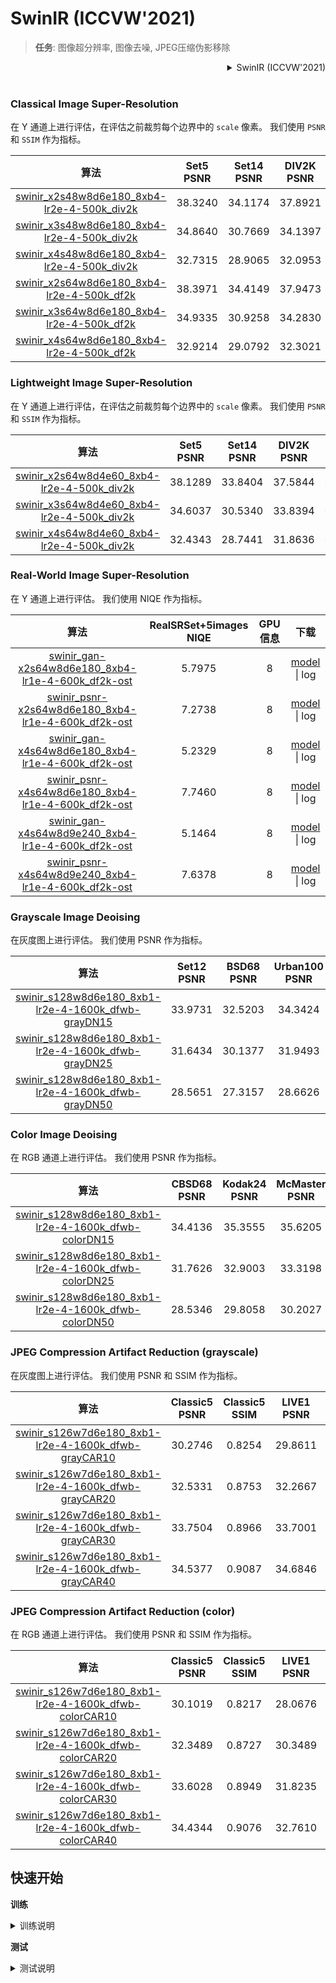 # SwinIR (ICCVW'2021)

> **任务**: 图像超分辨率, 图像去噪, JPEG压缩伪影移除

<!-- [ALGORITHM] -->

<details>
<summary align="right">SwinIR (ICCVW'2021)</summary>

```bibtex
@inproceedings{liang2021swinir,
  title={Swinir: Image restoration using swin transformer},
  author={Liang, Jingyun and Cao, Jiezhang and Sun, Guolei and Zhang, Kai and Van Gool, Luc and Timofte, Radu},
  booktitle={Proceedings of the IEEE/CVF International Conference on Computer Vision},
  pages={1833--1844},
  year={2021}
}
```

</details>

<br/>

### **Classical Image Super-Resolution**

在 Y 通道上进行评估，在评估之前裁剪每个边界中的 `scale` 像素。
我们使用 `PSNR` 和 `SSIM` 作为指标。

|                                算法                                 | Set5 PSNR | Set14 PSNR | DIV2K PSNR | Set5 SSIM | Set14 SSIM | DIV2K SSIM | GPU 信息 |                                下载                                 |
| :-----------------------------------------------------------------: | :-------: | :--------: | :--------: | :-------: | :--------: | :--------: | :------: | :-----------------------------------------------------------------: |
| [swinir_x2s48w8d6e180_8xb4-lr2e-4-500k_div2k](./swinir_x2s48w8d6e180_8xb4-lr2e-4-500k_div2k.py) |  38.3240  |  34.1174   |  37.8921   |  0.9626   |   0.9230   |   0.9481   |    8     | [model](https://download.openmmlab.com/mmediting/swinir/swinir_x2s48w8d6e180_8xb4-lr2e-4-500k_div2k-ed2d419e.pth) \| log |
| [swinir_x3s48w8d6e180_8xb4-lr2e-4-500k_div2k](./swinir_x3s48w8d6e180_8xb4-lr2e-4-500k_div2k.py) |  34.8640  |  30.7669   |  34.1397   |  0.9317   |   0.8508   |   0.8917   |    8     | [model](https://download.openmmlab.com/mmediting/swinir/swinir_x3s48w8d6e180_8xb4-lr2e-4-500k_div2k-926950f1.pth) \| log |
| [swinir_x4s48w8d6e180_8xb4-lr2e-4-500k_div2k](./swinir_x4s48w8d6e180_8xb4-lr2e-4-500k_div2k.py) |  32.7315  |  28.9065   |  32.0953   |  0.9029   |   0.7915   |   0.8418   |    8     | [model](https://download.openmmlab.com/mmediting/swinir/swinir_x4s48w8d6e180_8xb4-lr2e-4-500k_div2k-88e4903d.pth) \| log |
| [swinir_x2s64w8d6e180_8xb4-lr2e-4-500k_df2k](./swinir_x2s64w8d6e180_8xb4-lr2e-4-500k_df2k.py) |  38.3971  |  34.4149   |  37.9473   |  0.9629   |   0.9252   |   0.9488   |    8     | [model](https://download.openmmlab.com/mmediting/swinir/swinir_x2s64w8d6e180_8xb4-lr2e-4-500k_df2k-69e15fb6.pth) \| log |
| [swinir_x3s64w8d6e180_8xb4-lr2e-4-500k_df2k](./swinir_x3s64w8d6e180_8xb4-lr2e-4-500k_df2k.py) |  34.9335  |  30.9258   |  34.2830   |  0.9323   |   0.8540   |   0.8939   |    8     | [model](https://download.openmmlab.com/mmediting/swinir/swinir_x3s64w8d6e180_8xb4-lr2e-4-500k_df2k-d6982f7b.pth) \| log |
| [swinir_x4s64w8d6e180_8xb4-lr2e-4-500k_df2k](./swinir_x4s64w8d6e180_8xb4-lr2e-4-500k_df2k.py) |  32.9214  |  29.0792   |  32.3021   |  0.9053   |   0.7953   |   0.8451   |    8     | [model](https://download.openmmlab.com/mmediting/swinir/swinir_x4s64w8d6e180_8xb4-lr2e-4-500k_df2k-0502d775.pth) \| log |

### **Lightweight Image Super-Resolution**

在 Y 通道上进行评估，在评估之前裁剪每个边界中的 `scale` 像素。
我们使用 `PSNR` 和 `SSIM` 作为指标。

|                                算法                                 | Set5 PSNR | Set14 PSNR | DIV2K PSNR | Set5 SSIM | Set14 SSIM | DIV2K SSIM | GPU 信息 |                                下载                                 |
| :-----------------------------------------------------------------: | :-------: | :--------: | :--------: | :-------: | :--------: | :--------: | :------: | :-----------------------------------------------------------------: |
| [swinir_x2s64w8d4e60_8xb4-lr2e-4-500k_div2k](./swinir_x2s64w8d4e60_8xb4-lr2e-4-500k_div2k.py) |  38.1289  |  33.8404   |  37.5844   |  0.9617   |   0.9207   |   0.9459   |    8     | [model](https://download.openmmlab.com/mmediting/swinir/swinir_x2s64w8d4e60_8xb4-lr2e-4-500k_div2k-131d3f64.pth) \| log |
| [swinir_x3s64w8d4e60_8xb4-lr2e-4-500k_div2k](./swinir_x3s64w8d4e60_8xb4-lr2e-4-500k_div2k.py) |  34.6037  |  30.5340   |  33.8394   |  0.9293   |   0.8468   |   0.8867   |    8     | [model](https://download.openmmlab.com/mmediting/swinir/swinir_x3s64w8d4e60_8xb4-lr2e-4-500k_div2k-309cb239.pth) \| log |
| [swinir_x4s64w8d4e60_8xb4-lr2e-4-500k_div2k](./swinir_x4s64w8d4e60_8xb4-lr2e-4-500k_div2k.py) |  32.4343  |  28.7441   |  31.8636   |  0.8984   |   0.7861   |   0.8353   |    8     | [model](https://download.openmmlab.com/mmediting/swinir/swinir_x4s64w8d4e60_8xb4-lr2e-4-500k_div2k-d6622d03.pth) \| log |

### **Real-World Image Super-Resolution**

在 Y 通道上进行评估。
我们使用 NIQE 作为指标。

|                                         算法                                          | RealSRSet+5images NIQE | GPU 信息 |                                         下载                                          |
| :-----------------------------------------------------------------------------------: | :--------------------: | :------: | :-----------------------------------------------------------------------------------: |
| [swinir_gan-x2s64w8d6e180_8xb4-lr1e-4-600k_df2k-ost](./swinir_gan-x2s64w8d6e180_8xb4-lr1e-4-600k_df2k-ost.py) |         5.7975         |    8     | [model](https://download.openmmlab.com/mmediting/swinir/swinir_gan-x2s64w8d6e180_8xb4-lr1e-4-600k_df2k-os-c6425057.pth) \| log |
| [swinir_psnr-x2s64w8d6e180_8xb4-lr1e-4-600k_df2k-ost](./swinir_psnr-x2s64w8d6e180_8xb4-lr1e-4-600k_df2k-ost.py) |         7.2738         |    8     | [model](https://download.openmmlab.com/mmediting/swinir/swinir_psnr-x2s64w8d6e180_8xb4-lr1e-4-600k_df2k-os-6f0c425f.pth) \| log |
| [swinir_gan-x4s64w8d6e180_8xb4-lr1e-4-600k_df2k-ost](./swinir_gan-x4s64w8d6e180_8xb4-lr1e-4-600k_df2k-ost.py) |         5.2329         |    8     | [model](https://download.openmmlab.com/mmediting/swinir/swinir_gan-x4s64w8d6e180_8xb4-lr1e-4-600k_df2k-os-36960d18.pth) \| log |
| [swinir_psnr-x4s64w8d6e180_8xb4-lr1e-4-600k_df2k-ost](./swinir_psnr-x4s64w8d6e180_8xb4-lr1e-4-600k_df2k-ost.py) |         7.7460         |    8     | [model](https://download.openmmlab.com/mmediting/swinir/swinir_psnr-x4s64w8d6e180_8xb4-lr1e-4-600k_df2k-os-a016a72f.pth) \| log |
| [swinir_gan-x4s64w8d9e240_8xb4-lr1e-4-600k_df2k-ost](./swinir_gan-x4s64w8d9e240_8xb4-lr1e-4-600k_df2k-ost.py) |         5.1464         |    8     | [model](https://download.openmmlab.com/mmediting/swinir/swinir_gan-x4s64w8d9e240_8xb4-lr1e-4-600k_df2k-os-9f1599b5.pth) \| log |
| [swinir_psnr-x4s64w8d9e240_8xb4-lr1e-4-600k_df2k-ost](./swinir_psnr-x4s64w8d9e240_8xb4-lr1e-4-600k_df2k-ost.py) |         7.6378         |    8     | [model](https://download.openmmlab.com/mmediting/swinir/swinir_psnr-x4s64w8d9e240_8xb4-lr1e-4-600k_df2k-os-25f1722a.pth) \| log |

### **Grayscale Image Deoising**

在灰度图上进行评估。
我们使用 PSNR 作为指标。

|                                      算法                                       | Set12 PSNR | BSD68 PSNR | Urban100 PSNR | GPU 信息 |                                       下载                                       |
| :-----------------------------------------------------------------------------: | :--------: | :--------: | :-----------: | :------: | :------------------------------------------------------------------------------: |
| [swinir_s128w8d6e180_8xb1-lr2e-4-1600k_dfwb-grayDN15](./swinir_s128w8d6e180_8xb1-lr2e-4-1600k_dfwb-grayDN15.py) |  33.9731   |  32.5203   |    34.3424    |    8     | [model](https://download.openmmlab.com/mmediting/swinir/swinir_s128w8d6e180_8xb1-lr2e-4-1600k_dfwb-grayDN15-6782691b.pth) \| log |
| [swinir_s128w8d6e180_8xb1-lr2e-4-1600k_dfwb-grayDN25](./swinir_s128w8d6e180_8xb1-lr2e-4-1600k_dfwb-grayDN25.py) |  31.6434   |  30.1377   |    31.9493    |    8     | [model](https://download.openmmlab.com/mmediting/swinir/swinir_s128w8d6e180_8xb1-lr2e-4-1600k_dfwb-grayDN25-d0d8d4da.pth) \| log |
| [swinir_s128w8d6e180_8xb1-lr2e-4-1600k_dfwb-grayDN50](./swinir_s128w8d6e180_8xb1-lr2e-4-1600k_dfwb-grayDN50.py) |  28.5651   |  27.3157   |    28.6626    |    8     | [model](https://download.openmmlab.com/mmediting/swinir/swinir_s128w8d6e180_8xb1-lr2e-4-1600k_dfwb-grayDN50-54c9968a.pth) \| log |

### **Color Image Deoising**

在 RGB 通道上进行评估。
我们使用 PSNR 作为指标。

|                                  算法                                   | CBSD68 PSNR | Kodak24 PSNR | McMaster PSNR | Urban100 PSNR | GPU 信息 |                                   下载                                   |
| :---------------------------------------------------------------------: | :---------: | :----------: | :-----------: | :-----------: | :------: | :----------------------------------------------------------------------: |
| [swinir_s128w8d6e180_8xb1-lr2e-4-1600k_dfwb-colorDN15](./swinir_s128w8d6e180_8xb1-lr2e-4-1600k_dfwb-colorDN15.py) |   34.4136   |   35.3555    |    35.6205    |    35.1836    |    8     | [model](https://download.openmmlab.com/mmediting/swinir/swinir_s128w8d6e180_8xb1-lr2e-4-1600k_dfwb-colorDN15-c74a2cee.pth) \| log |
| [swinir_s128w8d6e180_8xb1-lr2e-4-1600k_dfwb-colorDN25](./swinir_s128w8d6e180_8xb1-lr2e-4-1600k_dfwb-colorDN25.py) |   31.7626   |   32.9003    |    33.3198    |    32.9458    |    8     | [model](https://download.openmmlab.com/mmediting/swinir/swinir_s128w8d6e180_8xb1-lr2e-4-1600k_dfwb-colorDN25-df2b1c0c.pth) \| log |
| [swinir_s128w8d6e180_8xb1-lr2e-4-1600k_dfwb-colorDN50](./swinir_s128w8d6e180_8xb1-lr2e-4-1600k_dfwb-colorDN50.py) |   28.5346   |   29.8058    |    30.2027    |    29.8832    |    8     | [model](https://download.openmmlab.com/mmediting/swinir/swinir_s128w8d6e180_8xb1-lr2e-4-1600k_dfwb-colorDN50-e369874c.pth) \| log |

### **JPEG Compression Artifact Reduction (grayscale)**

在灰度图上进行评估。
我们使用 PSNR 和 SSIM 作为指标。

|                                   算法                                    | Classic5 PSNR | Classic5 SSIM | LIVE1 PSNR | LIVE1 SSIM | GPU 信息 |                                   下载                                    |
| :-----------------------------------------------------------------------: | :-----------: | :-----------: | :--------: | :--------: | :------: | :-----------------------------------------------------------------------: |
| [swinir_s126w7d6e180_8xb1-lr2e-4-1600k_dfwb-grayCAR10](./swinir_s126w7d6e180_8xb1-lr2e-4-1600k_dfwb-grayCAR10.py) |    30.2746    |    0.8254     |  29.8611   |   0.8292   |    8     | [model](https://download.openmmlab.com/mmediting/swinir/swinir_s126w7d6e180_8xb1-lr2e-4-1600k_dfwb-grayCAR10-da93c8e9.pth) \| log |
| [swinir_s126w7d6e180_8xb1-lr2e-4-1600k_dfwb-grayCAR20](./swinir_s126w7d6e180_8xb1-lr2e-4-1600k_dfwb-grayCAR20.py) |    32.5331    |    0.8753     |  32.2667   |   0.8914   |    8     | [model](https://download.openmmlab.com/mmediting/swinir/swinir_s126w7d6e180_8xb1-lr2e-4-1600k_dfwb-grayCAR20-d47367b1.pth) \| log |
| [swinir_s126w7d6e180_8xb1-lr2e-4-1600k_dfwb-grayCAR30](./swinir_s126w7d6e180_8xb1-lr2e-4-1600k_dfwb-grayCAR30.py) |    33.7504    |    0.8966     |  33.7001   |   0.9179   |    8     | [model](https://download.openmmlab.com/mmediting/swinir/swinir_s126w7d6e180_8xb1-lr2e-4-1600k_dfwb-grayCAR30-52c083cf.pth) \| log |
| [swinir_s126w7d6e180_8xb1-lr2e-4-1600k_dfwb-grayCAR40](./swinir_s126w7d6e180_8xb1-lr2e-4-1600k_dfwb-grayCAR40.py) |    34.5377    |    0.9087     |  34.6846   |   0.9322   |    8     | [model](https://download.openmmlab.com/mmediting/swinir/swinir_s126w7d6e180_8xb1-lr2e-4-1600k_dfwb-grayCAR40-803e8d9b.pth) \| log |

### **JPEG Compression Artifact Reduction (color)**

在 RGB 通道上进行评估。
我们使用 PSNR 和 SSIM 作为指标。

|                                   算法                                    | Classic5 PSNR | Classic5 SSIM | LIVE1 PSNR | LIVE1 SSIM | GPU 信息 |                                   下载                                    |
| :-----------------------------------------------------------------------: | :-----------: | :-----------: | :--------: | :--------: | :------: | :-----------------------------------------------------------------------: |
| [swinir_s126w7d6e180_8xb1-lr2e-4-1600k_dfwb-colorCAR10](./swinir_s126w7d6e180_8xb1-lr2e-4-1600k_dfwb-colorCAR10.py) |    30.1019    |    0.8217     |  28.0676   |   0.8094   |    8     | [model](https://download.openmmlab.com/mmediting/swinir/swinir_s126w7d6e180_8xb1-lr2e-4-1600k_dfwb-colorCAR10-09aafadc.pth) \| log |
| [swinir_s126w7d6e180_8xb1-lr2e-4-1600k_dfwb-colorCAR20](./swinir_s126w7d6e180_8xb1-lr2e-4-1600k_dfwb-colorCAR20.py) |    32.3489    |    0.8727     |  30.3489   |   0.8745   |    8     | [model](https://download.openmmlab.com/mmediting/swinir/swinir_s126w7d6e180_8xb1-lr2e-4-1600k_dfwb-colorCAR20-b8a42b5e.pth) \| log |
| [swinir_s126w7d6e180_8xb1-lr2e-4-1600k_dfwb-colorCAR30](./swinir_s126w7d6e180_8xb1-lr2e-4-1600k_dfwb-colorCAR30.py) |    33.6028    |    0.8949     |  31.8235   |   0.9023   |    8     | [model](https://download.openmmlab.com/mmediting/swinir/swinir_s126w7d6e180_8xb1-lr2e-4-1600k_dfwb-colorCAR30-e9fe6859.pth) \| log |
| [swinir_s126w7d6e180_8xb1-lr2e-4-1600k_dfwb-colorCAR40](./swinir_s126w7d6e180_8xb1-lr2e-4-1600k_dfwb-colorCAR40.py) |    34.4344    |    0.9076     |  32.7610   |   0.9179   |    8     | [model](https://download.openmmlab.com/mmediting/swinir/swinir_s126w7d6e180_8xb1-lr2e-4-1600k_dfwb-colorCAR40-5b77a6e6.pth) \| log |

## 快速开始

**训练**

<details>
<summary>训练说明</summary>

您可以使用以下命令来训练模型。

```shell
# CPU上训练
# 001 Classical Image Super-Resolution (middle size)
# (setting1: when model is trained on DIV2K and with training_patch_size=48)
CUDA_VISIBLE_DEVICES=-1 python tools/train.py configs/swinir/swinir_x2s48w8d6e180_8xb4-lr2e-4-500k_div2k.py
CUDA_VISIBLE_DEVICES=-1 python tools/train.py configs/swinir/swinir_x3s48w8d6e180_8xb4-lr2e-4-500k_div2k.py
CUDA_VISIBLE_DEVICES=-1 python tools/train.py configs/swinir/swinir_x4s48w8d6e180_8xb4-lr2e-4-500k_div2k.py

# (setting2: when model is trained on DIV2K+Flickr2K and with training_patch_size=64)
CUDA_VISIBLE_DEVICES=-1 python tools/train.py configs/swinir/swinir_x2s64w8d6e180_8xb4-lr2e-4-500k_df2k.py
CUDA_VISIBLE_DEVICES=-1 python tools/train.py configs/swinir/swinir_x3s64w8d6e180_8xb4-lr2e-4-500k_df2k.py
CUDA_VISIBLE_DEVICES=-1 python tools/train.py configs/swinir/swinir_x4s64w8d6e180_8xb4-lr2e-4-500k_df2k.py

# 002 Lightweight Image Super-Resolution (small size)
CUDA_VISIBLE_DEVICES=-1 python tools/train.py configs/swinir/swinir_x2s64w8d4e60_8xb4-lr2e-4-500k_div2k.py
CUDA_VISIBLE_DEVICES=-1 python tools/train.py configs/swinir/swinir_x3s64w8d4e60_8xb4-lr2e-4-500k_div2k.py
CUDA_VISIBLE_DEVICES=-1 python tools/train.py configs/swinir/swinir_x4s64w8d4e60_8xb4-lr2e-4-500k_div2k.py

# 003 Real-World Image Super-Resolution
CUDA_VISIBLE_DEVICES=-1 python tools/train.py configs/swinir/swinir_gan-x2s64w8d6e180_8xb4-lr1e-4-600k_df2k-ost.py
CUDA_VISIBLE_DEVICES=-1 python tools/train.py configs/swinir/swinir_psnr-x2s64w8d6e180_8xb4-lr1e-4-600k_df2k-ost.py
CUDA_VISIBLE_DEVICES=-1 python tools/train.py configs/swinir/swinir_gan-x4s64w8d6e180_8xb4-lr1e-4-600k_df2k-ost.py
CUDA_VISIBLE_DEVICES=-1 python tools/train.py configs/swinir/swinir_psnr-x4s64w8d6e180_8xb4-lr1e-4-600k_df2k-ost.py
CUDA_VISIBLE_DEVICES=-1 python tools/train.py configs/swinir/swinir_gan-x4s64w8d9e240_8xb4-lr1e-4-600k_df2k-ost.py
CUDA_VISIBLE_DEVICES=-1 python tools/train.py configs/swinir/swinir_psnr-x4s64w8d9e240_8xb4-lr1e-4-600k_df2k-ost.py

# 004 Grayscale Image Deoising (middle size)
CUDA_VISIBLE_DEVICES=-1 python tools/train.py configs/swinir/swinir_s128w8d6e180_8xb1-lr2e-4-1600k_dfwb-grayDN15.py
CUDA_VISIBLE_DEVICES=-1 python tools/train.py configs/swinir/swinir_s128w8d6e180_8xb1-lr2e-4-1600k_dfwb-grayDN25.py
CUDA_VISIBLE_DEVICES=-1 python tools/train.py configs/swinir/swinir_s128w8d6e180_8xb1-lr2e-4-1600k_dfwb-grayDN50.py

# 005 Color Image Deoising (middle size)
CUDA_VISIBLE_DEVICES=-1 python tools/train.py configs/swinir/swinir_s128w8d6e180_8xb1-lr2e-4-1600k_dfwb-colorDN15.py
CUDA_VISIBLE_DEVICES=-1 python tools/train.py configs/swinir/swinir_s128w8d6e180_8xb1-lr2e-4-1600k_dfwb-colorDN25.py
CUDA_VISIBLE_DEVICES=-1 python tools/train.py configs/swinir/swinir_s128w8d6e180_8xb1-lr2e-4-1600k_dfwb-colorDN50.py

# 006 JPEG Compression Artifact Reduction (middle size, using window_size=7 because JPEG encoding uses 8x8 blocks)
# grayscale
CUDA_VISIBLE_DEVICES=-1 python tools/train.py configs/swinir/swinir_s126w7d6e180_8xb1-lr2e-4-1600k_dfwb-grayCAR10.py
CUDA_VISIBLE_DEVICES=-1 python tools/train.py configs/swinir/swinir_s126w7d6e180_8xb1-lr2e-4-1600k_dfwb-grayCAR20.py
CUDA_VISIBLE_DEVICES=-1 python tools/train.py configs/swinir/swinir_s126w7d6e180_8xb1-lr2e-4-1600k_dfwb-grayCAR30.py
CUDA_VISIBLE_DEVICES=-1 python tools/train.py configs/swinir/swinir_s126w7d6e180_8xb1-lr2e-4-1600k_dfwb-grayCAR40.py

# color
CUDA_VISIBLE_DEVICES=-1 python tools/train.py configs/swinir/swinir_s126w7d6e180_8xb1-lr2e-4-1600k_dfwb-colorCAR10.py
CUDA_VISIBLE_DEVICES=-1 python tools/train.py configs/swinir/swinir_s126w7d6e180_8xb1-lr2e-4-1600k_dfwb-colorCAR20.py
CUDA_VISIBLE_DEVICES=-1 python tools/train.py configs/swinir/swinir_s126w7d6e180_8xb1-lr2e-4-1600k_dfwb-colorCAR30.py
CUDA_VISIBLE_DEVICES=-1 python tools/train.py configs/swinir/swinir_s126w7d6e180_8xb1-lr2e-4-1600k_dfwb-colorCAR40.py



# 单个GPU上训练
# 001 Classical Image Super-Resolution (middle size)
# (setting1: when model is trained on DIV2K and with training_patch_size=48)
python tools/train.py configs/swinir/swinir_x2s48w8d6e180_8xb4-lr2e-4-500k_div2k.py
python tools/train.py configs/swinir/swinir_x3s48w8d6e180_8xb4-lr2e-4-500k_div2k.py
python tools/train.py configs/swinir/swinir_x4s48w8d6e180_8xb4-lr2e-4-500k_div2k.py

# (setting2: when model is trained on DIV2K+Flickr2K and with training_patch_size=64)
python tools/train.py configs/swinir/swinir_x2s64w8d6e180_8xb4-lr2e-4-500k_df2k.py
python tools/train.py configs/swinir/swinir_x3s64w8d6e180_8xb4-lr2e-4-500k_df2k.py
python tools/train.py configs/swinir/swinir_x4s64w8d6e180_8xb4-lr2e-4-500k_df2k.py

# 002 Lightweight Image Super-Resolution (small size)
python tools/train.py configs/swinir/swinir_x2s64w8d4e60_8xb4-lr2e-4-500k_div2k.py
python tools/train.py configs/swinir/swinir_x3s64w8d4e60_8xb4-lr2e-4-500k_div2k.py
python tools/train.py configs/swinir/swinir_x4s64w8d4e60_8xb4-lr2e-4-500k_div2k.py

# 003 Real-World Image Super-Resolution
python tools/train.py configs/swinir/swinir_gan-x2s64w8d6e180_8xb4-lr1e-4-600k_df2k-ost.py
python tools/train.py configs/swinir/swinir_psnr-x2s64w8d6e180_8xb4-lr1e-4-600k_df2k-ost.py
python tools/train.py configs/swinir/swinir_gan-x4s64w8d6e180_8xb4-lr1e-4-600k_df2k-ost.py
python tools/train.py configs/swinir/swinir_psnr-x4s64w8d6e180_8xb4-lr1e-4-600k_df2k-ost.py
python tools/train.py configs/swinir/swinir_gan-x4s64w8d9e240_8xb4-lr1e-4-600k_df2k-ost.py
python tools/train.py configs/swinir/swinir_psnr-x4s64w8d9e240_8xb4-lr1e-4-600k_df2k-ost.py

# 004 Grayscale Image Deoising (middle size)
python tools/train.py configs/swinir/swinir_s128w8d6e180_8xb1-lr2e-4-1600k_dfwb-grayDN15.py
python tools/train.py configs/swinir/swinir_s128w8d6e180_8xb1-lr2e-4-1600k_dfwb-grayDN25.py
python tools/train.py configs/swinir/swinir_s128w8d6e180_8xb1-lr2e-4-1600k_dfwb-grayDN50.py

# 005 Color Image Deoising (middle size)
python tools/train.py configs/swinir/swinir_s128w8d6e180_8xb1-lr2e-4-1600k_dfwb-colorDN15.py
python tools/train.py configs/swinir/swinir_s128w8d6e180_8xb1-lr2e-4-1600k_dfwb-colorDN25.py
python tools/train.py configs/swinir/swinir_s128w8d6e180_8xb1-lr2e-4-1600k_dfwb-colorDN50.py

# 006 JPEG Compression Artifact Reduction (middle size, using window_size=7 because JPEG encoding uses 8x8 blocks)
# grayscale
python tools/train.py configs/swinir/swinir_s126w7d6e180_8xb1-lr2e-4-1600k_dfwb-grayCAR10.py
python tools/train.py configs/swinir/swinir_s126w7d6e180_8xb1-lr2e-4-1600k_dfwb-grayCAR20.py
python tools/train.py configs/swinir/swinir_s126w7d6e180_8xb1-lr2e-4-1600k_dfwb-grayCAR30.py
python tools/train.py configs/swinir/swinir_s126w7d6e180_8xb1-lr2e-4-1600k_dfwb-grayCAR40.py

# color
python tools/train.py configs/swinir/swinir_s126w7d6e180_8xb1-lr2e-4-1600k_dfwb-colorCAR10.py
python tools/train.py configs/swinir/swinir_s126w7d6e180_8xb1-lr2e-4-1600k_dfwb-colorCAR20.py
python tools/train.py configs/swinir/swinir_s126w7d6e180_8xb1-lr2e-4-1600k_dfwb-colorCAR30.py
python tools/train.py configs/swinir/swinir_s126w7d6e180_8xb1-lr2e-4-1600k_dfwb-colorCAR40.py



# 多个GPU上训练
# 001 Classical Image Super-Resolution (middle size)
# (setting1: when model is trained on DIV2K and with training_patch_size=48)
./tools/dist_train.sh configs/swinir/swinir_x2s48w8d6e180_8xb4-lr2e-4-500k_div2k.py 8
./tools/dist_train.sh configs/swinir/swinir_x3s48w8d6e180_8xb4-lr2e-4-500k_div2k.py 8
./tools/dist_train.sh configs/swinir/swinir_x4s48w8d6e180_8xb4-lr2e-4-500k_div2k.py 8

# (setting2: when model is trained on DIV2K+Flickr2K and with training_patch_size=64)
./tools/dist_train.sh configs/swinir/swinir_x2s64w8d6e180_8xb4-lr2e-4-500k_df2k.py 8
./tools/dist_train.sh configs/swinir/swinir_x3s64w8d6e180_8xb4-lr2e-4-500k_df2k.py 8
./tools/dist_train.sh configs/swinir/swinir_x4s64w8d6e180_8xb4-lr2e-4-500k_df2k.py 8

# 002 Lightweight Image Super-Resolution (small size)
./tools/dist_train.sh configs/swinir/swinir_x2s64w8d4e60_8xb4-lr2e-4-500k_div2k.py 8
./tools/dist_train.sh configs/swinir/swinir_x3s64w8d4e60_8xb4-lr2e-4-500k_div2k.py 8
./tools/dist_train.sh configs/swinir/swinir_x4s64w8d4e60_8xb4-lr2e-4-500k_div2k.py 8

# 003 Real-World Image Super-Resolution
./tools/dist_train.sh configs/swinir/swinir_gan-x2s64w8d6e180_8xb4-lr1e-4-600k_df2k-ost.py 8
./tools/dist_train.sh configs/swinir/swinir_psnr-x2s64w8d6e180_8xb4-lr1e-4-600k_df2k-ost.py 8
./tools/dist_train.sh configs/swinir/swinir_gan-x4s64w8d6e180_8xb4-lr1e-4-600k_df2k-ost.py 8
./tools/dist_train.sh configs/swinir/swinir_psnr-x4s64w8d6e180_8xb4-lr1e-4-600k_df2k-ost.py 8
./tools/dist_train.sh configs/swinir/swinir_gan-x4s64w8d9e240_8xb4-lr1e-4-600k_df2k-ost.py 8
./tools/dist_train.sh configs/swinir/swinir_psnr-x4s64w8d9e240_8xb4-lr1e-4-600k_df2k-ost.py 8

# 004 Grayscale Image Deoising (middle size)
./tools/dist_train.sh configs/swinir/swinir_s128w8d6e180_8xb1-lr2e-4-1600k_dfwb-grayDN15.py 8
./tools/dist_train.sh configs/swinir/swinir_s128w8d6e180_8xb1-lr2e-4-1600k_dfwb-grayDN25.py 8
./tools/dist_train.sh configs/swinir/swinir_s128w8d6e180_8xb1-lr2e-4-1600k_dfwb-grayDN50.py 8

# 005 Color Image Deoising (middle size)
./tools/dist_train.sh configs/swinir/swinir_s128w8d6e180_8xb1-lr2e-4-1600k_dfwb-colorDN15.py 8
./tools/dist_train.sh configs/swinir/swinir_s128w8d6e180_8xb1-lr2e-4-1600k_dfwb-colorDN25.py 8
./tools/dist_train.sh configs/swinir/swinir_s128w8d6e180_8xb1-lr2e-4-1600k_dfwb-colorDN50.py 8

# 006 JPEG Compression Artifact Reduction (middle size, using window_size=7 because JPEG encoding uses 8x8 blocks)
# grayscale
./tools/dist_train.sh configs/swinir/swinir_s126w7d6e180_8xb1-lr2e-4-1600k_dfwb-grayCAR10.py 8
./tools/dist_train.sh configs/swinir/swinir_s126w7d6e180_8xb1-lr2e-4-1600k_dfwb-grayCAR20.py 8
./tools/dist_train.sh configs/swinir/swinir_s126w7d6e180_8xb1-lr2e-4-1600k_dfwb-grayCAR30.py 8
./tools/dist_train.sh configs/swinir/swinir_s126w7d6e180_8xb1-lr2e-4-1600k_dfwb-grayCAR40.py 8

# color
./tools/dist_train.sh configs/swinir/swinir_s126w7d6e180_8xb1-lr2e-4-1600k_dfwb-colorCAR10.py 8
./tools/dist_train.sh configs/swinir/swinir_s126w7d6e180_8xb1-lr2e-4-1600k_dfwb-colorCAR20.py 8
./tools/dist_train.sh configs/swinir/swinir_s126w7d6e180_8xb1-lr2e-4-1600k_dfwb-colorCAR30.py 8
./tools/dist_train.sh configs/swinir/swinir_s126w7d6e180_8xb1-lr2e-4-1600k_dfwb-colorCAR40.py 8
```

更多细节可以参考 [train_test.md](/docs/zh_cn/user_guides/train_test.md) 中的 **Train a model** 部分。

</details>

**测试**

<details>
<summary>测试说明</summary>

您可以使用以下命令来测试模型。

```shell
# CPU上测试
# 001 Classical Image Super-Resolution (middle size)
# (setting1: when model is trained on DIV2K and with training_patch_size=48)
CUDA_VISIBLE_DEVICES=-1 python tools/test.py configs/swinir/swinir_x2s48w8d6e180_8xb4-lr2e-4-500k_div2k.py https://download.openmmlab.com/mmediting/swinir/swinir_x2s48w8d6e180_8xb4-lr2e-4-500k_div2k-ed2d419e.pth

CUDA_VISIBLE_DEVICES=-1 python tools/test.py configs/swinir/swinir_x3s48w8d6e180_8xb4-lr2e-4-500k_div2k.py https://download.openmmlab.com/mmediting/swinir/swinir_x3s48w8d6e180_8xb4-lr2e-4-500k_div2k-926950f1.pth

CUDA_VISIBLE_DEVICES=-1 python tools/test.py configs/swinir/swinir_x4s48w8d6e180_8xb4-lr2e-4-500k_div2k.py https://download.openmmlab.com/mmediting/swinir/swinir_x4s48w8d6e180_8xb4-lr2e-4-500k_div2k-88e4903d.pth

# (setting2: when model is trained on DIV2K+Flickr2K and with training_patch_size=64)
CUDA_VISIBLE_DEVICES=-1 python tools/test.py configs/swinir/swinir_x2s64w8d6e180_8xb4-lr2e-4-500k_df2k.py https://download.openmmlab.com/mmediting/swinir/swinir_x2s64w8d6e180_8xb4-lr2e-4-500k_df2k-69e15fb6.pth

CUDA_VISIBLE_DEVICES=-1 python tools/test.py configs/swinir/swinir_x3s64w8d6e180_8xb4-lr2e-4-500k_df2k.py https://download.openmmlab.com/mmediting/swinir/swinir_x3s64w8d6e180_8xb4-lr2e-4-500k_df2k-d6982f7b.pth

CUDA_VISIBLE_DEVICES=-1 python tools/test.py configs/swinir/swinir_x4s64w8d6e180_8xb4-lr2e-4-500k_df2k.py https://download.openmmlab.com/mmediting/swinir/swinir_x4s64w8d6e180_8xb4-lr2e-4-500k_df2k-0502d775.pth


# 002 Lightweight Image Super-Resolution (small size)
CUDA_VISIBLE_DEVICES=-1 python tools/test.py configs/swinir/swinir_x2s64w8d4e60_8xb4-lr2e-4-500k_div2k.py https://download.openmmlab.com/mmediting/swinir/swinir_x2s64w8d4e60_8xb4-lr2e-4-500k_div2k-131d3f64.pth

CUDA_VISIBLE_DEVICES=-1 python tools/test.py configs/swinir/swinir_x3s64w8d4e60_8xb4-lr2e-4-500k_div2k.py https://download.openmmlab.com/mmediting/swinir/swinir_x3s64w8d4e60_8xb4-lr2e-4-500k_div2k-309cb239.pth

CUDA_VISIBLE_DEVICES=-1 python tools/test.py configs/swinir/swinir_x4s64w8d4e60_8xb4-lr2e-4-500k_div2k.py https://download.openmmlab.com/mmediting/swinir/swinir_x4s64w8d4e60_8xb4-lr2e-4-500k_div2k-d6622d03.pth

# 003 Real-World Image Super-Resolution
CUDA_VISIBLE_DEVICES=-1 python tools/test.py configs/swinir/swinir_gan-x2s64w8d6e180_8xb4-lr1e-4-600k_df2k-ost.py https://download.openmmlab.com/mmediting/swinir/swinir_gan-x2s64w8d6e180_8xb4-lr1e-4-600k_df2k-os-c6425057.pth

CUDA_VISIBLE_DEVICES=-1 python tools/test.py configs/swinir/swinir_psnr-x2s64w8d6e180_8xb4-lr1e-4-600k_df2k-ost.py https://download.openmmlab.com/mmediting/swinir/swinir_psnr-x2s64w8d6e180_8xb4-lr1e-4-600k_df2k-os-6f0c425f.pth

CUDA_VISIBLE_DEVICES=-1 python tools/test.py configs/swinir/swinir_gan-x4s64w8d6e180_8xb4-lr1e-4-600k_df2k-ost.py https://download.openmmlab.com/mmediting/swinir/swinir_gan-x4s64w8d6e180_8xb4-lr1e-4-600k_df2k-os-36960d18.pth

CUDA_VISIBLE_DEVICES=-1 python tools/test.py configs/swinir/swinir_psnr-x4s64w8d6e180_8xb4-lr1e-4-600k_df2k-ost.py https://download.openmmlab.com/mmediting/swinir/swinir_psnr-x4s64w8d6e180_8xb4-lr1e-4-600k_df2k-os-a016a72f.pth

CUDA_VISIBLE_DEVICES=-1 python tools/test.py configs/swinir/swinir_gan-x4s64w8d9e240_8xb4-lr1e-4-600k_df2k-ost.py https://download.openmmlab.com/mmediting/swinir/swinir_gan-x4s64w8d9e240_8xb4-lr1e-4-600k_df2k-os-9f1599b5.pth

CUDA_VISIBLE_DEVICES=-1 python tools/test.py configs/swinir/swinir_psnr-x4s64w8d9e240_8xb4-lr1e-4-600k_df2k-ost.py https://download.openmmlab.com/mmediting/swinir/swinir_psnr-x4s64w8d9e240_8xb4-lr1e-4-600k_df2k-os-25f1722a.pth

# 004 Grayscale Image Deoising (middle size)
CUDA_VISIBLE_DEVICES=-1 python tools/test.py configs/swinir/swinir_s128w8d6e180_8xb1-lr2e-4-1600k_dfwb-grayDN15.py https://download.openmmlab.com/mmediting/swinir/swinir_s128w8d6e180_8xb1-lr2e-4-1600k_dfwb-grayDN15-6782691b.pth

CUDA_VISIBLE_DEVICES=-1 python tools/test.py configs/swinir/swinir_s128w8d6e180_8xb1-lr2e-4-1600k_dfwb-grayDN25.py https://download.openmmlab.com/mmediting/swinir/swinir_s128w8d6e180_8xb1-lr2e-4-1600k_dfwb-grayDN25-d0d8d4da.pth

CUDA_VISIBLE_DEVICES=-1 python tools/test.py configs/swinir/swinir_s128w8d6e180_8xb1-lr2e-4-1600k_dfwb-grayDN50.py https://download.openmmlab.com/mmediting/swinir/swinir_s128w8d6e180_8xb1-lr2e-4-1600k_dfwb-grayDN50-54c9968a.pth

# 005 Color Image Deoising (middle size)
CUDA_VISIBLE_DEVICES=-1 python tools/test.py configs/swinir/swinir_s128w8d6e180_8xb1-lr2e-4-1600k_dfwb-colorDN15.py https://download.openmmlab.com/mmediting/swinir/swinir_s128w8d6e180_8xb1-lr2e-4-1600k_dfwb-colorDN15-c74a2cee.pth

CUDA_VISIBLE_DEVICES=-1 python tools/test.py configs/swinir/swinir_s128w8d6e180_8xb1-lr2e-4-1600k_dfwb-colorDN25.py https://download.openmmlab.com/mmediting/swinir/swinir_s128w8d6e180_8xb1-lr2e-4-1600k_dfwb-colorDN25-df2b1c0c.pth

CUDA_VISIBLE_DEVICES=-1 python tools/test.py configs/swinir/swinir_s128w8d6e180_8xb1-lr2e-4-1600k_dfwb-colorDN50.py https://download.openmmlab.com/mmediting/swinir/swinir_s128w8d6e180_8xb1-lr2e-4-1600k_dfwb-colorDN50-e369874c.pth

# 006 JPEG Compression Artifact Reduction (middle size, using window_size=7 because JPEG encoding usesx8 blocks)
# grayscale
CUDA_VISIBLE_DEVICES=-1 python tools/test.py configs/swinir/swinir_s126w7d6e180_8xb1-lr2e-4-1600k_dfwb-grayCAR10.py https://download.openmmlab.com/mmediting/swinir/swinir_s126w7d6e180_8xb1-lr2e-4-1600k_dfwb-grayCAR10-da93c8e9.pth

CUDA_VISIBLE_DEVICES=-1 python tools/test.py configs/swinir/swinir_s126w7d6e180_8xb1-lr2e-4-1600k_dfwb-grayCAR20.py https://download.openmmlab.com/mmediting/swinir/swinir_s126w7d6e180_8xb1-lr2e-4-1600k_dfwb-grayCAR20-d47367b1.pth

CUDA_VISIBLE_DEVICES=-1 python tools/test.py configs/swinir/swinir_s126w7d6e180_8xb1-lr2e-4-1600k_dfwb-grayCAR30.py https://download.openmmlab.com/mmediting/swinir/swinir_s126w7d6e180_8xb1-lr2e-4-1600k_dfwb-grayCAR30-52c083cf.pth

CUDA_VISIBLE_DEVICES=-1 python tools/test.py configs/swinir/swinir_s126w7d6e180_8xb1-lr2e-4-1600k_dfwb-grayCAR40.py https://download.openmmlab.com/mmediting/swinir/swinir_s126w7d6e180_8xb1-lr2e-4-1600k_dfwb-grayCAR40-803e8d9b.pth


# color
CUDA_VISIBLE_DEVICES=-1 python tools/test.py configs/swinir/swinir_s126w7d6e180_8xb1-lr2e-4-1600k_dfwb-colorCAR10.py https://download.openmmlab.com/mmediting/swinir/swinir_s126w7d6e180_8xb1-lr2e-4-1600k_dfwb-colorCAR10-09aafadc.pth

CUDA_VISIBLE_DEVICES=-1 python tools/test.py configs/swinir/swinir_s126w7d6e180_8xb1-lr2e-4-1600k_dfwb-colorCAR20.py https://download.openmmlab.com/mmediting/swinir/swinir_s126w7d6e180_8xb1-lr2e-4-1600k_dfwb-colorCAR20-b8a42b5e.pth

CUDA_VISIBLE_DEVICES=-1 python tools/test.py configs/swinir/swinir_s126w7d6e180_8xb1-lr2e-4-1600k_dfwb-colorCAR30.py https://download.openmmlab.com/mmediting/swinir/swinir_s126w7d6e180_8xb1-lr2e-4-1600k_dfwb-colorCAR30-e9fe6859.pth

CUDA_VISIBLE_DEVICES=-1 python tools/test.py configs/swinir/swinir_s126w7d6e180_8xb1-lr2e-4-1600k_dfwb-colorCAR40.py https://download.openmmlab.com/mmediting/swinir/swinir_s126w7d6e180_8xb1-lr2e-4-1600k_dfwb-colorCAR40-5b77a6e6.pth



# 单个GPU上测试
# 001 Classical Image Super-Resolution (middle size)
# (setting1: when model is trained on DIV2K and with training_patch_size=48)
python tools/test.py configs/swinir/swinir_x2s48w8d6e180_8xb4-lr2e-4-500k_div2k.py https://download.openmmlab.com/mmediting/swinir/swinir_x2s48w8d6e180_8xb4-lr2e-4-500k_div2k-ed2d419e.pth

python tools/test.py configs/swinir/swinir_x3s48w8d6e180_8xb4-lr2e-4-500k_div2k.py https://download.openmmlab.com/mmediting/swinir/swinir_x3s48w8d6e180_8xb4-lr2e-4-500k_div2k-926950f1.pth

python tools/test.py configs/swinir/swinir_x4s48w8d6e180_8xb4-lr2e-4-500k_div2k.py https://download.openmmlab.com/mmediting/swinir/swinir_x4s48w8d6e180_8xb4-lr2e-4-500k_div2k-88e4903d.pth

# (setting2: when model is trained on DIV2K+Flickr2K and with training_patch_size=64)
python tools/test.py configs/swinir/swinir_x2s64w8d6e180_8xb4-lr2e-4-500k_df2k.py https://download.openmmlab.com/mmediting/swinir/swinir_x2s64w8d6e180_8xb4-lr2e-4-500k_df2k-69e15fb6.pth

python tools/test.py configs/swinir/swinir_x3s64w8d6e180_8xb4-lr2e-4-500k_df2k.py https://download.openmmlab.com/mmediting/swinir/swinir_x3s64w8d6e180_8xb4-lr2e-4-500k_df2k-d6982f7b.pth

python tools/test.py configs/swinir/swinir_x4s64w8d6e180_8xb4-lr2e-4-500k_df2k.py https://download.openmmlab.com/mmediting/swinir/swinir_x4s64w8d6e180_8xb4-lr2e-4-500k_df2k-0502d775.pth


# 002 Lightweight Image Super-Resolution (small size)
python tools/test.py configs/swinir/swinir_x2s64w8d4e60_8xb4-lr2e-4-500k_div2k.py https://download.openmmlab.com/mmediting/swinir/swinir_x2s64w8d4e60_8xb4-lr2e-4-500k_div2k-131d3f64.pth

python tools/test.py configs/swinir/swinir_x3s64w8d4e60_8xb4-lr2e-4-500k_div2k.py https://download.openmmlab.com/mmediting/swinir/swinir_x3s64w8d4e60_8xb4-lr2e-4-500k_div2k-309cb239.pth

python tools/test.py configs/swinir/swinir_x4s64w8d4e60_8xb4-lr2e-4-500k_div2k.py https://download.openmmlab.com/mmediting/swinir/swinir_x4s64w8d4e60_8xb4-lr2e-4-500k_div2k-d6622d03.pth


# 003 Real-World Image Super-Resolution
python tools/test.py configs/swinir/swinir_gan-x2s64w8d6e180_8xb4-lr1e-4-600k_df2k-ost.py https://download.openmmlab.com/mmediting/swinir/swinir_gan-x2s64w8d6e180_8xb4-lr1e-4-600k_df2k-os-c6425057.pth

python tools/test.py configs/swinir/swinir_psnr-x2s64w8d6e180_8xb4-lr1e-4-600k_df2k-ost.py https://download.openmmlab.com/mmediting/swinir/swinir_psnr-x2s64w8d6e180_8xb4-lr1e-4-600k_df2k-os-6f0c425f.pth

python tools/test.py configs/swinir/swinir_gan-x4s64w8d6e180_8xb4-lr1e-4-600k_df2k-ost.py https://download.openmmlab.com/mmediting/swinir/swinir_gan-x4s64w8d6e180_8xb4-lr1e-4-600k_df2k-os-36960d18.pth

python tools/test.py configs/swinir/swinir_psnr-x4s64w8d6e180_8xb4-lr1e-4-600k_df2k-ost.py https://download.openmmlab.com/mmediting/swinir/swinir_psnr-x4s64w8d6e180_8xb4-lr1e-4-600k_df2k-os-a016a72f.pth

python tools/test.py configs/swinir/swinir_gan-x4s64w8d9e240_8xb4-lr1e-4-600k_df2k-ost.py https://download.openmmlab.com/mmediting/swinir/swinir_gan-x4s64w8d9e240_8xb4-lr1e-4-600k_df2k-os-9f1599b5.pth

python tools/test.py configs/swinir/swinir_psnr-x4s64w8d9e240_8xb4-lr1e-4-600k_df2k-ost.py https://download.openmmlab.com/mmediting/swinir/swinir_psnr-x4s64w8d9e240_8xb4-lr1e-4-600k_df2k-os-25f1722a.pth


# 004 Grayscale Image Deoising (middle size)
python tools/test.py configs/swinir/swinir_s128w8d6e180_8xb1-lr2e-4-1600k_dfwb-grayDN15.py https://download.openmmlab.com/mmediting/swinir/swinir_s128w8d6e180_8xb1-lr2e-4-1600k_dfwb-grayDN15-6782691b.pth

python tools/test.py configs/swinir/swinir_s128w8d6e180_8xb1-lr2e-4-1600k_dfwb-grayDN25.py https://download.openmmlab.com/mmediting/swinir/swinir_s128w8d6e180_8xb1-lr2e-4-1600k_dfwb-grayDN25-d0d8d4da.pth

python tools/test.py configs/swinir/swinir_s128w8d6e180_8xb1-lr2e-4-1600k_dfwb-grayDN50.py https://download.openmmlab.com/mmediting/swinir/swinir_s128w8d6e180_8xb1-lr2e-4-1600k_dfwb-grayDN50-54c9968a.pth


# 005 Color Image Deoising (middle size)
python tools/test.py configs/swinir/swinir_s128w8d6e180_8xb1-lr2e-4-1600k_dfwb-colorDN15.py https://download.openmmlab.com/mmediting/swinir/swinir_s128w8d6e180_8xb1-lr2e-4-1600k_dfwb-colorDN15-c74a2cee.pth

python tools/test.py configs/swinir/swinir_s128w8d6e180_8xb1-lr2e-4-1600k_dfwb-colorDN25.py https://download.openmmlab.com/mmediting/swinir/swinir_s128w8d6e180_8xb1-lr2e-4-1600k_dfwb-colorDN25-df2b1c0c.pth

python tools/test.py configs/swinir/swinir_s128w8d6e180_8xb1-lr2e-4-1600k_dfwb-colorDN50.py https://download.openmmlab.com/mmediting/swinir/swinir_s128w8d6e180_8xb1-lr2e-4-1600k_dfwb-colorDN50-e369874c.pth


# 006 JPEG Compression Artifact Reduction (middle size, using window_size=7 because JPEG encoding usesx8 blocks)
# grayscale
python tools/test.py configs/swinir/swinir_s126w7d6e180_8xb1-lr2e-4-1600k_dfwb-grayCAR10.py https://download.openmmlab.com/mmediting/swinir/swinir_s126w7d6e180_8xb1-lr2e-4-1600k_dfwb-grayCAR10-da93c8e9.pth

python tools/test.py configs/swinir/swinir_s126w7d6e180_8xb1-lr2e-4-1600k_dfwb-grayCAR20.py https://download.openmmlab.com/mmediting/swinir/swinir_s126w7d6e180_8xb1-lr2e-4-1600k_dfwb-grayCAR20-d47367b1.pth

python tools/test.py configs/swinir/swinir_s126w7d6e180_8xb1-lr2e-4-1600k_dfwb-grayCAR30.py https://download.openmmlab.com/mmediting/swinir/swinir_s126w7d6e180_8xb1-lr2e-4-1600k_dfwb-grayCAR30-52c083cf.pth

python tools/test.py configs/swinir/swinir_s126w7d6e180_8xb1-lr2e-4-1600k_dfwb-grayCAR40.py https://download.openmmlab.com/mmediting/swinir/swinir_s126w7d6e180_8xb1-lr2e-4-1600k_dfwb-grayCAR40-803e8d9b.pth


# color
python tools/test.py configs/swinir/swinir_s126w7d6e180_8xb1-lr2e-4-1600k_dfwb-colorCAR10.py https://download.openmmlab.com/mmediting/swinir/swinir_s126w7d6e180_8xb1-lr2e-4-1600k_dfwb-colorCAR10-09aafadc.pth

python tools/test.py configs/swinir/swinir_s126w7d6e180_8xb1-lr2e-4-1600k_dfwb-colorCAR20.py https://download.openmmlab.com/mmediting/swinir/swinir_s126w7d6e180_8xb1-lr2e-4-1600k_dfwb-colorCAR20-b8a42b5e.pth

python tools/test.py configs/swinir/swinir_s126w7d6e180_8xb1-lr2e-4-1600k_dfwb-colorCAR30.py https://download.openmmlab.com/mmediting/swinir/swinir_s126w7d6e180_8xb1-lr2e-4-1600k_dfwb-colorCAR30-e9fe6859.pth

python tools/test.py configs/swinir/swinir_s126w7d6e180_8xb1-lr2e-4-1600k_dfwb-colorCAR40.py https://download.openmmlab.com/mmediting/swinir/swinir_s126w7d6e180_8xb1-lr2e-4-1600k_dfwb-colorCAR40-5b77a6e6.pth



# 多GPU测试
# 001 Classical Image Super-Resolution (middle size)
# (setting1: when model is trained on DIV2K and with training_patch_size=48)
./tools/dist_test.sh configs/swinir/swinir_x2s48w8d6e180_8xb4-lr2e-4-500k_div2k.py https://download.openmmlab.com/mmediting/swinir/swinir_x2s48w8d6e180_8xb4-lr2e-4-500k_div2k-ed2d419e.pth

./tools/dist_test.sh configs/swinir/swinir_x3s48w8d6e180_8xb4-lr2e-4-500k_div2k.py https://download.openmmlab.com/mmediting/swinir/swinir_x3s48w8d6e180_8xb4-lr2e-4-500k_div2k-926950f1.pth

./tools/dist_test.sh configs/swinir/swinir_x4s48w8d6e180_8xb4-lr2e-4-500k_div2k.py https://download.openmmlab.com/mmediting/swinir/swinir_x4s48w8d6e180_8xb4-lr2e-4-500k_div2k-88e4903d.pth

# (setting2: when model is trained on DIV2K+Flickr2K and with training_patch_size=64)
./tools/dist_test.sh configs/swinir/swinir_x2s64w8d6e180_8xb4-lr2e-4-500k_df2k.py https://download.openmmlab.com/mmediting/swinir/swinir_x2s64w8d6e180_8xb4-lr2e-4-500k_df2k-69e15fb6.pth

./tools/dist_test.sh configs/swinir/swinir_x3s64w8d6e180_8xb4-lr2e-4-500k_df2k.py https://download.openmmlab.com/mmediting/swinir/swinir_x3s64w8d6e180_8xb4-lr2e-4-500k_df2k-d6982f7b.pth

./tools/dist_test.sh configs/swinir/swinir_x4s64w8d6e180_8xb4-lr2e-4-500k_df2k.py https://download.openmmlab.com/mmediting/swinir/swinir_x4s64w8d6e180_8xb4-lr2e-4-500k_df2k-0502d775.pth

# 002 Lightweight Image Super-Resolution (small size)
./tools/dist_test.sh configs/swinir/swinir_x2s64w8d4e60_8xb4-lr2e-4-500k_div2k.py https://download.openmmlab.com/mmediting/swinir/swinir_x2s64w8d4e60_8xb4-lr2e-4-500k_div2k-131d3f64.pth

./tools/dist_test.sh configs/swinir/swinir_x3s64w8d4e60_8xb4-lr2e-4-500k_div2k.py https://download.openmmlab.com/mmediting/swinir/swinir_x3s64w8d4e60_8xb4-lr2e-4-500k_div2k-309cb239.pth

./tools/dist_test.sh configs/swinir/swinir_x4s64w8d4e60_8xb4-lr2e-4-500k_div2k.py https://download.openmmlab.com/mmediting/swinir/swinir_x4s64w8d4e60_8xb4-lr2e-4-500k_div2k-d6622d03.pth

# 003 Real-World Image Super-Resolution
./tools/dist_test.sh configs/swinir/swinir_gan-x2s64w8d6e180_8xb4-lr1e-4-600k_df2k-ost.py https://download.openmmlab.com/mmediting/swinir/swinir_gan-x2s64w8d6e180_8xb4-lr1e-4-600k_df2k-os-c6425057.pth

./tools/dist_test.sh configs/swinir/swinir_psnr-x2s64w8d6e180_8xb4-lr1e-4-600k_df2k-ost.py https://download.openmmlab.com/mmediting/swinir/swinir_psnr-x2s64w8d6e180_8xb4-lr1e-4-600k_df2k-os-6f0c425f.pth

./tools/dist_test.sh configs/swinir/swinir_gan-x4s64w8d6e180_8xb4-lr1e-4-600k_df2k-ost.py https://download.openmmlab.com/mmediting/swinir/swinir_gan-x4s64w8d6e180_8xb4-lr1e-4-600k_df2k-os-36960d18.pth

./tools/dist_test.sh configs/swinir/swinir_psnr-x4s64w8d6e180_8xb4-lr1e-4-600k_df2k-ost.py https://download.openmmlab.com/mmediting/swinir/swinir_psnr-x4s64w8d6e180_8xb4-lr1e-4-600k_df2k-os-a016a72f.pth

./tools/dist_test.sh configs/swinir/swinir_gan-x4s64w8d9e240_8xb4-lr1e-4-600k_df2k-ost.py https://download.openmmlab.com/mmediting/swinir/swinir_gan-x4s64w8d9e240_8xb4-lr1e-4-600k_df2k-os-9f1599b5.pth

./tools/dist_test.sh configs/swinir/swinir_psnr-x4s64w8d9e240_8xb4-lr1e-4-600k_df2k-ost.py https://download.openmmlab.com/mmediting/swinir/swinir_psnr-x4s64w8d9e240_8xb4-lr1e-4-600k_df2k-os-25f1722a.pth

# 004 Grayscale Image Deoising (middle size)
./tools/dist_test.sh configs/swinir/swinir_s128w8d6e180_8xb1-lr2e-4-1600k_dfwb-grayDN15.py https://download.openmmlab.com/mmediting/swinir/swinir_s128w8d6e180_8xb1-lr2e-4-1600k_dfwb-grayDN15-6782691b.pth

./tools/dist_test.sh configs/swinir/swinir_s128w8d6e180_8xb1-lr2e-4-1600k_dfwb-grayDN25.py https://download.openmmlab.com/mmediting/swinir/swinir_s128w8d6e180_8xb1-lr2e-4-1600k_dfwb-grayDN25-d0d8d4da.pth

./tools/dist_test.sh configs/swinir/swinir_s128w8d6e180_8xb1-lr2e-4-1600k_dfwb-grayDN50.py https://download.openmmlab.com/mmediting/swinir/swinir_s128w8d6e180_8xb1-lr2e-4-1600k_dfwb-grayDN50-54c9968a.pth

# 005 Color Image Deoising (middle size)
./tools/dist_test.sh configs/swinir/swinir_s128w8d6e180_8xb1-lr2e-4-1600k_dfwb-colorDN15.py https://download.openmmlab.com/mmediting/swinir/swinir_s128w8d6e180_8xb1-lr2e-4-1600k_dfwb-colorDN15-c74a2cee.pth

./tools/dist_test.sh configs/swinir/swinir_s128w8d6e180_8xb1-lr2e-4-1600k_dfwb-colorDN25.py https://download.openmmlab.com/mmediting/swinir/swinir_s128w8d6e180_8xb1-lr2e-4-1600k_dfwb-colorDN25-df2b1c0c.pth

./tools/dist_test.sh configs/swinir/swinir_s128w8d6e180_8xb1-lr2e-4-1600k_dfwb-colorDN50.py https://download.openmmlab.com/mmediting/swinir/swinir_s128w8d6e180_8xb1-lr2e-4-1600k_dfwb-colorDN50-e369874c.pth

# 006 JPEG Compression Artifact Reduction (middle size, using window_size=7 because JPEG encoding uses 8x8 blocks)
# grayscale
./tools/dist_test.sh configs/swinir/swinir_s126w7d6e180_8xb1-lr2e-4-1600k_dfwb-grayCAR10.py https://download.openmmlab.com/mmediting/swinir/swinir_s126w7d6e180_8xb1-lr2e-4-1600k_dfwb-grayCAR10-da93c8e9.pth

./tools/dist_test.sh configs/swinir/swinir_s126w7d6e180_8xb1-lr2e-4-1600k_dfwb-grayCAR20.py https://download.openmmlab.com/mmediting/swinir/swinir_s126w7d6e180_8xb1-lr2e-4-1600k_dfwb-grayCAR20-d47367b1.pth

./tools/dist_test.sh configs/swinir/swinir_s126w7d6e180_8xb1-lr2e-4-1600k_dfwb-grayCAR30.py https://download.openmmlab.com/mmediting/swinir/swinir_s126w7d6e180_8xb1-lr2e-4-1600k_dfwb-grayCAR30-52c083cf.pth

./tools/dist_test.sh configs/swinir/swinir_s126w7d6e180_8xb1-lr2e-4-1600k_dfwb-grayCAR40.py https://download.openmmlab.com/mmediting/swinir/swinir_s126w7d6e180_8xb1-lr2e-4-1600k_dfwb-grayCAR40-803e8d9b.pth

# color
./tools/dist_test.sh configs/swinir/swinir_s126w7d6e180_8xb1-lr2e-4-1600k_dfwb-colorCAR10.py https://download.openmmlab.com/mmediting/swinir/swinir_s126w7d6e180_8xb1-lr2e-4-1600k_dfwb-colorCAR10-09aafadc.pth

./tools/dist_test.sh configs/swinir/swinir_s126w7d6e180_8xb1-lr2e-4-1600k_dfwb-colorCAR20.py https://download.openmmlab.com/mmediting/swinir/swinir_s126w7d6e180_8xb1-lr2e-4-1600k_dfwb-colorCAR20-b8a42b5e.pth

./tools/dist_test.sh configs/swinir/swinir_s126w7d6e180_8xb1-lr2e-4-1600k_dfwb-colorCAR30.py https://download.openmmlab.com/mmediting/swinir/swinir_s126w7d6e180_8xb1-lr2e-4-1600k_dfwb-colorCAR30-e9fe6859.pth

./tools/dist_test.sh configs/swinir/swinir_s126w7d6e180_8xb1-lr2e-4-1600k_dfwb-colorCAR40.py https://download.openmmlab.com/mmediting/swinir/swinir_s126w7d6e180_8xb1-lr2e-4-1600k_dfwb-colorCAR30-e9fe6859.pth

```

更多细节可以参考 [train_test.md](/docs/zh_cn/user_guides/train_test.md) 中的 **Test a pre-trained model** 部分。

</details>

